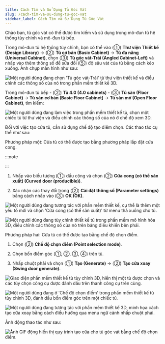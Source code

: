```yaml
---
title: Cách Tìm và Sử Dụng Tủ Góc Vát
slug: /cach-tim-va-su-dung-tu-goc-vat
sidebar_label: Cách Tìm và Sử Dụng Tủ Góc Vát
---
```


Chào bạn, tủ góc vát có thể được tìm kiếm và sử dụng trong mô-đun tủ hệ thống tùy chỉnh và mô-đun tủ bếp.

Trong mô-đun tủ hệ thống tùy chỉnh, bạn có thể vào (①) **Thư viện Thiết kế (Design Library)** -> (②) **Tủ cơ bản (Basic Cabinet)** -> **Tủ đa năng (Universal Cabinet)**, chọn (③) **Tủ góc vát-Trái (Angled Cabinet-Left)** và nhấp vào thêm thông số để sửa đổi (⑤) độ sâu vát của tủ bằng cách kéo xuống. Ảnh chụp màn hình như sau:

![Một người dùng đang chọn 'Tủ góc vát-Trái' từ thư viện thiết kế và điều chỉnh các thông số của nó trong phần mềm thiết kế 3D.](https://storage.googleapis.com/jegavn_kb/images/884924a1-84c5-4e72-8599-9d41b9177b1d.png)

Trong mô-đun tủ bếp - (②) **Tủ 4.0 (4.0 cabinets)** - (③) **Tủ sàn (Floor Cabinet)** -> **Tủ sàn cơ bản (Basic Floor Cabinet)** -> **Tủ sàn mở (Open Floor Cabinet)**, tìm kiếm:

![Một người dùng đang làm việc trong phần mềm thiết kế tủ, chọn một chiếc tủ từ thư viện và điều chỉnh các thông số của nó ở chế độ xem 3D.](https://storage.googleapis.com/jegavn_kb/images/927e5158-54d1-4c21-a019-5412515f24cd.png)

Đối với việc tạo cửa tủ, cần sử dụng chế độ tạo điểm chọn. Các thao tác cụ thể như sau:

Phương pháp một: Cửa tủ có thể được tạo bằng phương pháp lắp đặt cửa cong.

:::note

:::

1. Nhấp vào biểu tượng (①) dấu cộng và chọn (②) **Cửa cong (có thể sản xuất) (Curved door (producible))**.

2. Xác nhận các thay đổi trong (②) **Cài đặt thông số (Parameter settings)** bằng cách nhấp vào (③) **OK (OK)**.

![Một người dùng đang tương tác với phần mềm thiết kế, cụ thể là thêm một yếu tố mới và chọn 'Cửa cong (có thể sản xuất)' từ menu thả xuống cho tủ.](https://storage.googleapis.com/jegavn_kb/images/47a611f9-b9ed-4be7-887b-1d25bc7668c6.png)

![Một người dùng đang tùy chỉnh thiết kế tủ trong phần mềm mô hình hóa 3D, điều chỉnh các thông số của nó trên bảng điều khiển bên phải.](https://storage.googleapis.com/jegavn_kb/images/53b99ef7-feff-4f7a-9fba-25688c7eee4b.png)

Phương pháp hai: Cửa tủ có thể được tạo bằng chế độ chọn điểm.

1. Chọn (②) **Chế độ chọn điểm (Point selection mode)**.

2. Chọn bốn điểm góc (①, ②, ③, ④) trên tủ.

3. Nhấp chuột phải và chọn (①) **Tạo (Generate)** -> (②) **Tạo cửa xoay (Swing door generate)**.

![Giao diện phần mềm thiết kế tủ tùy chỉnh 3D, hiển thị một tủ được chọn và các tùy chọn công cụ được đánh dấu trên thanh công cụ trên cùng.](https://storage.googleapis.com/jegavn_kb/images/58f2c094-15cd-497c-975c-1f3dbadc0a63.png)

![Một người dùng đang ở 'Chế độ chọn điểm' trong phần mềm thiết kế tủ tùy chỉnh 3D, đánh dấu bốn điểm góc trên một chiếc tủ.](https://storage.googleapis.com/jegavn_kb/images/50fea0d5-e2c0-48bb-997e-81015665c27e.png)

![Một người dùng đang tương tác với phần mềm thiết kế 3D, minh họa cách tạo cửa xoay bằng cách điều hướng qua menu ngữ cảnh nhấp chuột phải.](https://storage.googleapis.com/jegavn_kb/images/1ab0a6a0-470a-449e-86db-4c2c2e8f8971.png)

Ảnh động thao tác như sau:

![Ảnh GIF động hiển thị quy trình tạo cửa cho tủ góc vát bằng chế độ chọn điểm.](https://storage.googleapis.com/jegavn_kb/images/de0f74c2-3a3d-4121-8aba-6ac990278b88.gif)